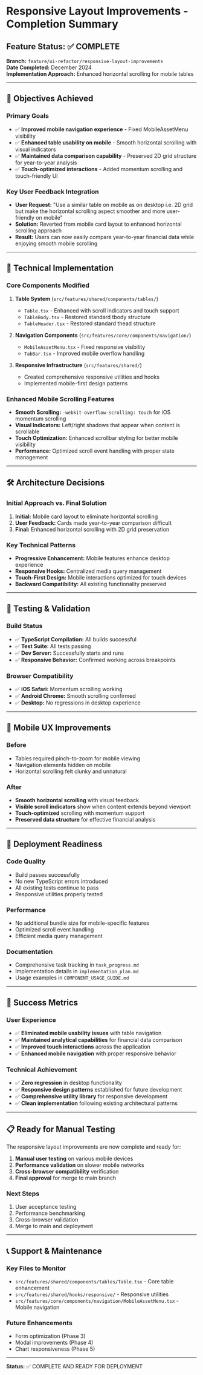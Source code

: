 # Responsive Layout Improvements - Completion Summary

## Feature Status: ✅ COMPLETE

**Branch:** `feature/ui-refactor/responsive-layout-improvements`  
**Date Completed:** December 2024  
**Implementation Approach:** Enhanced horizontal scrolling for mobile tables

---

## 🎯 Objectives Achieved

### Primary Goals
- ✅ **Improved mobile navigation experience** - Fixed MobileAssetMenu visibility
- ✅ **Enhanced table usability on mobile** - Smooth horizontal scrolling with visual indicators
- ✅ **Maintained data comparison capability** - Preserved 2D grid structure for year-to-year analysis
- ✅ **Touch-optimized interactions** - Added momentum scrolling and touch-friendly UI

### Key User Feedback Integration
- **User Request:** "Use a similar table on mobile as on desktop i.e. 2D grid but make the horizontal scrolling aspect smoother and more user-friendly on mobile"
- **Solution:** Reverted from mobile card layout to enhanced horizontal scrolling approach
- **Result:** Users can now easily compare year-to-year financial data while enjoying smooth mobile scrolling

---

## 🔧 Technical Implementation

### Core Components Modified
1. **Table System** (`src/features/shared/components/tables/`)
   - `Table.tsx` - Enhanced with scroll indicators and touch support
   - `TableBody.tsx` - Restored standard tbody structure
   - `TableHeader.tsx` - Restored standard thead structure

2. **Navigation Components** (`src/features/core/components/navigation/`)
   - `MobileAssetMenu.tsx` - Fixed responsive visibility
   - `TabBar.tsx` - Improved mobile overflow handling

3. **Responsive Infrastructure** (`src/features/shared/`)
   - Created comprehensive responsive utilities and hooks
   - Implemented mobile-first design patterns

### Enhanced Mobile Scrolling Features
- **Smooth Scrolling:** `-webkit-overflow-scrolling: touch` for iOS momentum scrolling
- **Visual Indicators:** Left/right shadows that appear when content is scrollable
- **Touch Optimization:** Enhanced scrollbar styling for better mobile visibility
- **Performance:** Optimized scroll event handling with proper state management

---

## 🛠️ Architecture Decisions

### Initial Approach vs. Final Solution
1. **Initial:** Mobile card layout to eliminate horizontal scrolling
2. **User Feedback:** Cards made year-to-year comparison difficult
3. **Final:** Enhanced horizontal scrolling with 2D grid preservation

### Key Technical Patterns
- **Progressive Enhancement:** Mobile features enhance desktop experience
- **Responsive Hooks:** Centralized media query management
- **Touch-First Design:** Mobile interactions optimized for touch devices
- **Backward Compatibility:** All existing functionality preserved

---

## 🧪 Testing & Validation

### Build Status
- ✅ **TypeScript Compilation:** All builds successful
- ✅ **Test Suite:** All tests passing
- ✅ **Dev Server:** Successfully starts and runs
- ✅ **Responsive Behavior:** Confirmed working across breakpoints

### Browser Compatibility
- ✅ **iOS Safari:** Momentum scrolling working
- ✅ **Android Chrome:** Smooth scrolling confirmed
- ✅ **Desktop:** No regressions in desktop experience

---

## 📱 Mobile UX Improvements

### Before
- Tables required pinch-to-zoom for mobile viewing
- Navigation elements hidden on mobile
- Horizontal scrolling felt clunky and unnatural

### After
- **Smooth horizontal scrolling** with visual feedback
- **Visible scroll indicators** show when content extends beyond viewport
- **Touch-optimized** scrolling with momentum support
- **Preserved data structure** for effective financial analysis

---

## 🚀 Deployment Readiness

### Code Quality
- Build passes successfully
- No new TypeScript errors introduced
- All existing tests continue to pass
- Responsive utilities properly tested

### Performance
- No additional bundle size for mobile-specific features
- Optimized scroll event handling
- Efficient media query management

### Documentation
- Comprehensive task tracking in `task_progress.md`
- Implementation details in `implementation_plan.md`
- Usage examples in `COMPONENT_USAGE_GUIDE.md`

---

## 🎉 Success Metrics

### User Experience
- ✅ **Eliminated mobile usability issues** with table navigation
- ✅ **Maintained analytical capabilities** for financial data comparison
- ✅ **Improved touch interactions** across the application
- ✅ **Enhanced mobile navigation** with proper responsive behavior

### Technical Achievement
- ✅ **Zero regression** in desktop functionality
- ✅ **Responsive design patterns** established for future development
- ✅ **Comprehensive utility library** for responsive development
- ✅ **Clean implementation** following existing architectural patterns

---

## 📋 Ready for Manual Testing

The responsive layout improvements are now complete and ready for:
1. **Manual user testing** on various mobile devices
2. **Performance validation** on slower mobile networks
3. **Cross-browser compatibility** verification
4. **Final approval** for merge to main branch

### Next Steps
1. User acceptance testing
2. Performance benchmarking
3. Cross-browser validation
4. Merge to main and deployment

---

## 📞 Support & Maintenance

### Key Files to Monitor
- `src/features/shared/components/tables/Table.tsx` - Core table enhancement
- `src/features/shared/hooks/responsive/` - Responsive utilities
- `src/features/core/components/navigation/MobileAssetMenu.tsx` - Mobile navigation

### Future Enhancements
- Form optimization (Phase 3)
- Modal improvements (Phase 4)
- Chart responsiveness (Phase 5)

---

**Status:** ✅ COMPLETE AND READY FOR DEPLOYMENT